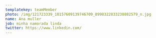 ```yaml
---
templatekey: teamMember
photo: /img/121723339_10157609139746709_8998322833238882579_n.jpg
name: Ana muller
job: minha namorada linda
twitter: https://www.linkedin.com/
---
```

